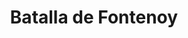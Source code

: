 ﻿---
title: "Batalla de Fontenoy"
permalink: periodes_600.html
layout: periode
dataInici: 1745-05-11
sidebar: periodes
pares:
  - 599:
    title: "Guerra de Sucesión Austríaca"
    dataInici: "(1740-12-16)"
    dataFi: "(1748-10-18)"

fills:
jocsPrincipals:
  - title: "Fontenoy 1745: Guerra de Sucesión Austriaca"
    bggId: 19279
    dataInici: 
    dataFi: 

  - title: "Fontenoy 1745"
    bggId: 12519
    dataInici: 
    dataFi: 

  - title: "The Battle of Fontenoy: 11 May, 1745"
    bggId: 39939
    dataInici: 
    dataFi: 

jocsEscenaris:
jocsEpoca:
jocsEpocaEscenaris:
---
